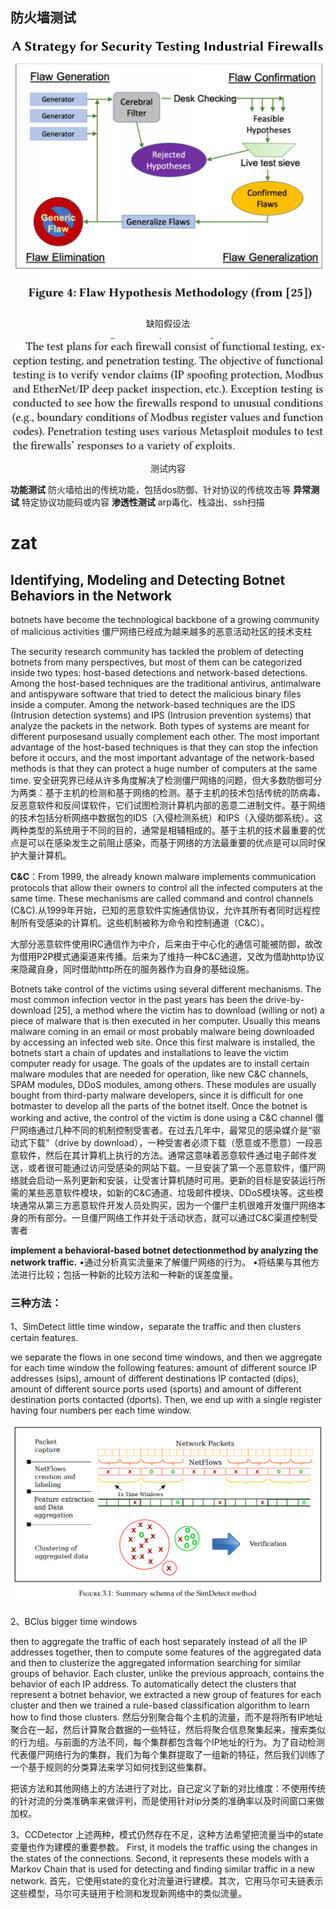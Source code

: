 ## 防火墙测试
![](assets/论文阅读-89a4e.png)
![](assets/论文阅读-9b29e.png)

<center>缺陷假设法</center>

![](assets/论文阅读-2ca57.png)

<center>测试内容</center>

**功能测试**
防火墙给出的传统功能，包括dos防御、针对协议的传统攻击等
**异常测试**
特定协议功能码或内容
**渗透性测试**
arp毒化、栈溢出、ssh扫描
# zat
## Identifying, Modeling and Detecting Botnet Behaviors in the Network
botnets have become the technological backbone of a growing community of malicious activities
僵尸网络已经成为越来越多的恶意活动社区的技术支柱

The security research community has tackled the problem of detecting botnets from many perspectives, but most of them can be categorized inside two types: host-based detections and network-based detections. Among the host-based techniques are the traditional antivirus, antimalware and antispyware software that tried to detect the malicious binary files inside a computer. Among the network-based techniques are the IDS (Intrusion detection systems) and IPS (Intrusion prevention systems) that analyze the packets in the network. Both types of systems are meant for different purposesand usually complement each other. The most important advantage of the host-based techniques is that they can stop the infection before it occurs, and the most important advantage of the network-based methods is that they can protect a huge number of computers at the same time.
安全研究界已经从许多角度解决了检测僵尸网络的问题，但大多数防御可分为两类：基于主机的检测和基于网络的检测。基于主机的技术包括传统的防病毒、反恶意软件和反间谍软件，它们试图检测计算机内部的恶意二进制文件。基于网络的技术包括分析网络中数据包的IDS（入侵检测系统）和IPS（入侵防御系统）。这两种类型的系统用于不同的目的，通常是相辅相成的。基于主机的技术最重要的优点是可以在感染发生之前阻止感染，而基于网络的方法最重要的优点是可以同时保护大量计算机。

**C&C**：From 1999, the already known malware implements communication protocols that allow their owners to control all the infected computers at the same time. These mechanisms are called command and control channels (C&C).从1999年开始，已知的恶意软件实施通信协议，允许其所有者同时远程控制所有受感染的计算机。这些机制被称为命令和控制通道（C&amp;C）。

大部分恶意软件使用IRC通信作为中介，后来由于中心化的通信可能被防御，故改为借用P2P模式通渠道来传播。后来为了维持一种C&C通道，又改为借助http协议来隐藏自身，同时借助http所在的服务器作为自身的基础设施。

Botnets take control of the victims using several different mechanisms. The most common infection vector in the past years has been the drive-by-download [25], a method where the victim has to download (willing or not) a piece of malware that is then executed in her computer. Usually this means malware coming in an email or most probably malware being downloaded by accessing an infected web site. Once this first malware is installed, the botnets start a chain of updates and installations to leave the victim computer ready for usage. The goals of the updates are to install certain malware modules that are needed for operation, like new C&C channels, SPAM modules, DDoS modules, among others. These modules are usually bought from third-party malware developers, since it is difficult for one botmaster to develop all the parts of the botnet itself. Once the botnet is working and active, the control of the victim is done using a C&C channel
僵尸网络通过几种不同的机制控制受害者。在过去几年中，最常见的感染媒介是“驱动式下载”（drive by download），一种受害者必须下载（愿意或不愿意）一段恶意软件，然后在其计算机上执行的方法。通常这意味着恶意软件通过电子邮件发送，或者很可能通过访问受感染的网站下载。一旦安装了第一个恶意软件，僵尸网络就会启动一系列更新和安装，让受害计算机随时可用。更新的目标是安装运行所需的某些恶意软件模块，如新的C&amp;C通道、垃圾邮件模块、DDoS模块等。这些模块通常从第三方恶意软件开发人员处购买，因为一个僵尸主机很难开发僵尸网络本身的所有部分。一旦僵尸网络工作并处于活动状态，就可以通过C&amp;C渠道控制受害者

**implement a behavioral-based botnet detectionmethod by analyzing the network traffic.**
•通过分析真实流量来了解僵尸网络的行为。
•将结果与其他方法进行比较；包括一种新的比较方法和一种新的误差度量。
### 三种方法：
1、SimDetect
little time window，separate the traffic and then clusters certain features.

  we separate the flows in one second time windows, and then we
aggregate for each time window the following features: amount of different source IP addresses (sips), amount of different destinations IP contacted (dips), amount of different source ports used (sports) and amount of different destination ports contacted (dports). Then, we end up with a single register having four numbers per each time window.

![](assets/论文阅读-e42f1.png)

2、BClus
bigger time windows

then to aggregate the traffic of each host separately instead of all the IP addresses together, then to compute some features of the aggregated data and then to clusterize the aggregated information searching for similar groups of behavior. Each cluster, unlike the previous approach, contains the behavior of each IP address. To automatically detect the clusters that represent a botnet behavior, we extracted a new group of features for each cluster and then we trained a rule-based classification algorithm to learn how to find those clusters.
然后分别聚合每个主机的流量，而不是将所有IP地址聚合在一起，然后计算聚合数据的一些特征，然后将聚合信息聚集起来，搜索类似的行为组。与前面的方法不同，每个集群都包含每个IP地址的行为。为了自动检测代表僵尸网络行为的集群，我们为每个集群提取了一组新的特征，然后我们训练了一个基于规则的分类算法来学习如何找到这些集群。

把该方法和其他网络上的方法进行了对比，自己定义了新的对比维度：不使用传统的针对流的分类准确率来做评判，而是使用针对ip分类的准确率以及时间窗口来做加权。

3、CCDetector
上述两种，模式仍然存在不足，这种方法希望把流量当中的state变量也作为建模的重要参数。
First, it models the traffic using the changes in the states of the connections. Second, it represents these models with a Markov Chain that is used for detecting and finding similar traffic in
a new network.
首先，它使用state的变化对流量进行建模。其次，它用马尔可夫链表示这些模型，马尔可夫链用于检测和发现新网络中的类似流量。
